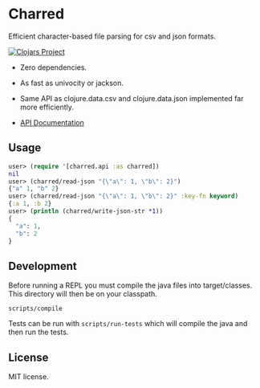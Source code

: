 # Charred

Efficient character-based file parsing for csv and json formats.


[![Clojars Project](https://clojars.org/com.cnuernber/charred/latest-version.svg)](https://clojars.org/com.cnuernber/charred)


* Zero dependencies.
* As fast as univocity or jackson.
* Same API as clojure.data.csv and clojure.data.json implemented far more
  efficiently.


* [API Documentation](https://cnuernber.github.io/charred/)


## Usage

```clojure
user> (require '[charred.api :as charred])
nil
user> (charred/read-json "{\"a\": 1, \"b\": 2}")
{"a" 1, "b" 2}
user> (charred/read-json "{\"a\": 1, \"b\": 2}" :key-fn keyword)
{:a 1, :b 2}
user> (println (charred/write-json-str *1))
{
  "a": 1,
  "b": 2
}
```


## Development

Before running a REPL you must compile the java files into target/classes.  This directory
will then be on your classpath.

```console
scripts/compile
```

Tests can be run with `scripts/run-tests` which will compile the java and then run the tests.


## License

MIT license.

